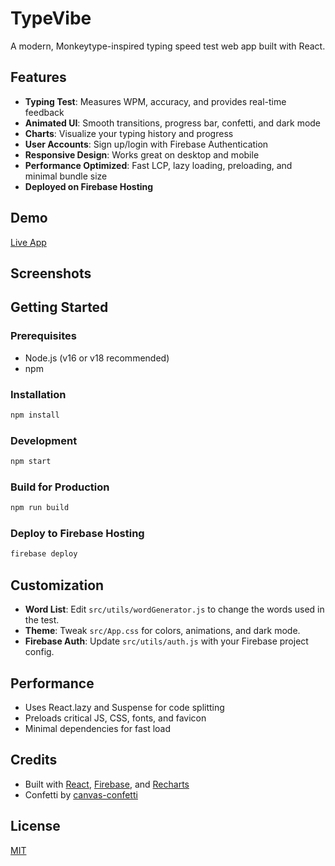 # TypeVibe

A modern, Monkeytype-inspired typing speed test web app built with React.

## Features
- **Typing Test**: Measures WPM, accuracy, and provides real-time feedback
- **Animated UI**: Smooth transitions, progress bar, confetti, and dark mode
- **Charts**: Visualize your typing history and progress
- **User Accounts**: Sign up/login with Firebase Authentication
- **Responsive Design**: Works great on desktop and mobile
- **Performance Optimized**: Fast LCP, lazy loading, preloading, and minimal bundle size
- **Deployed on Firebase Hosting**

## Demo
[Live App](https://typing-tester-app.web.app)

## Screenshots
<!-- Add screenshots here if desired -->

## Getting Started

### Prerequisites
- Node.js (v16 or v18 recommended)
- npm

### Installation
```bash
npm install
```

### Development
```bash
npm start
```

### Build for Production
```bash
npm run build
```

### Deploy to Firebase Hosting
```bash
firebase deploy
```

## Customization
- **Word List**: Edit `src/utils/wordGenerator.js` to change the words used in the test.
- **Theme**: Tweak `src/App.css` for colors, animations, and dark mode.
- **Firebase Auth**: Update `src/utils/auth.js` with your Firebase project config.

## Performance
- Uses React.lazy and Suspense for code splitting
- Preloads critical JS, CSS, fonts, and favicon
- Minimal dependencies for fast load

## Credits
- Built with [React](https://reactjs.org/), [Firebase](https://firebase.google.com/), and [Recharts](https://recharts.org/)
- Confetti by [canvas-confetti](https://www.npmjs.com/package/canvas-confetti)

## License
[MIT](LICENSE) 
